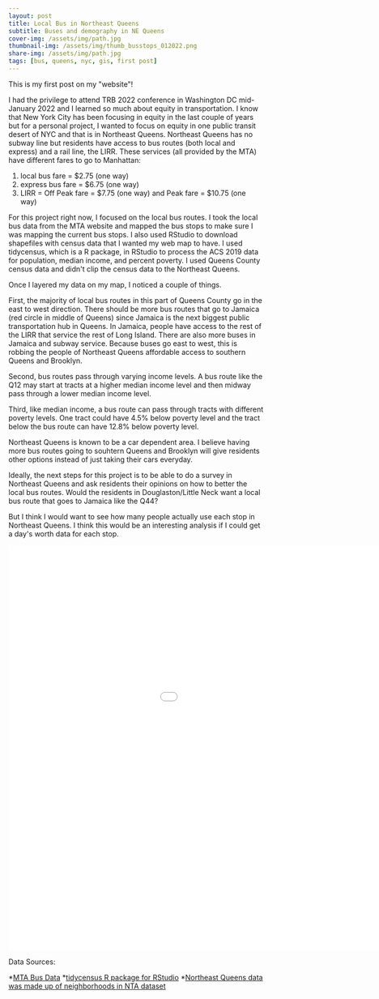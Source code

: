 ```yaml
---
layout: post
title: Local Bus in Northeast Queens
subtitle: Buses and demography in NE Queens
cover-img: /assets/img/path.jpg
thumbnail-img: /assets/img/thumb_busstops_012022.png
share-img: /assets/img/path.jpg
tags: [bus, queens, nyc, gis, first post]
---
```

This is my first post on my "website"!

I had the privilege to attend TRB 2022 conference in Washington DC mid-January 2022 and I learned so much about equity in transportation. I know that New York City has been focusing in equity in the last couple of years but for a personal project, I wanted to focus on equity in one public transit desert of NYC and that is in Northeast Queens. Northeast Queens has no subway line but residents have access to bus routes (both local and express) and a rail line, the LIRR. These services (all provided by the MTA) have different fares to go to Manhattan:

1. local bus fare = $2.75 (one way)
2. express bus fare = $6.75 (one way)
3. LIRR = Off Peak fare = $7.75 (one way) and Peak fare = $10.75 (one way)

For this project right now, I focused on the local bus routes. I took the local bus data from the MTA website and mapped the bus stops to make sure I was mapping the current bus stops. I also used RStudio to download shapefiles with census data that I wanted my web map to have. I used tidycensus, which is a R package, in RStudio to process the ACS 2019 data for population, median income, and percent poverty. I used Queens County census data and didn't clip the census data to the Northeast Queens.

Once I layered my data on my map, I noticed a couple of things.

First, the majority of local bus routes in this part of Queens County go in the east to west direction. There should be more bus routes that go to Jamaica (red circle in middle of Queens) since Jamaica is the next biggest public transportation hub in Queens. In Jamaica, people have access to the rest of the LIRR that service the rest of Long Island. There are also more buses in Jamaica and subway service. Because buses go east to west, this is robbing the people of Northeast Queens affordable access to southern Queens and Brooklyn.
 
Second, bus routes pass through varying income levels. A bus route like the Q12  may start at tracts at a higher median income level and then midway pass through a lower median income level. 

Third, like median income, a bus route can pass through tracts with different poverty levels. One tract could have 4.5% below poverty level and the tract below the bus route can have 12.8% below poverty level. 

Northeast Queens is known to be a car dependent area. I believe having more bus routes going to souhtern Queens and Brooklyn will give residents other options instead of just taking their cars everyday. 

Ideally, the next steps for this project is to be able to do a survey in Northeast Queens and ask residents their opinions on how to better the local bus routes. Would the residents in Douglaston/Little Neck want a local bus route that goes to Jamaica like the Q44?

But I think I would want to see how many people actually use each stop in Northeast Queens. I think this would be an interesting analysis if I could get a day's worth data for each stop. 


<iframe src="/indexbus.html" height="800px" width="1200px" style="border:none;"> </iframe>

Data Sources:

*[MTA Bus Data](http://web.mta.info/developers/developer-data-terms.html#data)
*[tidycensus R package for RStudio](https://walker-data.com/tidycensus/)
*[Northeast Queens data was made up of neighborhoods in NTA dataset](https://data.cityofnewyork.us/City-Government/2020-Neighborhood-Tabulation-Areas-NTAs-Mapped/4hft-v355)


